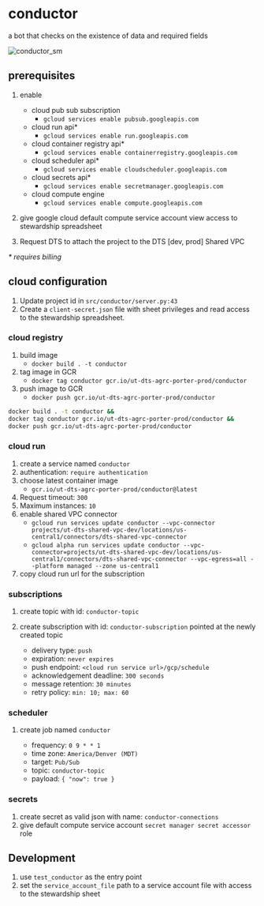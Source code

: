 # conductor

a bot that checks on the existence of data and required fields

![conductor_sm](https://user-images.githubusercontent.com/325813/90076216-62563280-dcbc-11ea-8023-afa62e75b04b.png)

## prerequisites

1. enable

   - cloud pub sub subscription
     - `gcloud services enable pubsub.googleapis.com`
   - cloud run api\*
     - `gcloud services enable run.googleapis.com`
   - cloud container registry api\*
     - `gcloud services enable containerregistry.googleapis.com`
   - cloud scheduler api\*
     - `gcloud services enable cloudscheduler.googleapis.com`
   - cloud secrets api\*
     - `gcloud services enable secretmanager.googleapis.com`
   - cloud compute engine
     - `gcloud services enable compute.googleapis.com`

1. give google cloud default compute service account view access to stewardship spreadsheet
1. Request DTS to attach the project to the DTS [dev, prod] Shared VPC

_\* requires billing_

## cloud configuration

1. Update project id in `src/conductor/server.py:43`
1. Create a `client-secret.json` file with sheet privileges and read access to the stewardship spreadsheet.

### cloud registry

1. build image
   - `docker build . -t conductor`
1. tag image in GCR
   - `docker tag conductor gcr.io/ut-dts-agrc-porter-prod/conductor`
1. push image to GCR
   - `docker push gcr.io/ut-dts-agrc-porter-prod/conductor`

```bash
docker build . -t conductor &&
docker tag conductor gcr.io/ut-dts-agrc-porter-prod/conductor &&
docker push gcr.io/ut-dts-agrc-porter-prod/conductor
```

### cloud run

1. create a service named `conductor`
1. authentication: `require authentication`
1. choose latest container image
   - `gcr.io/ut-dts-agrc-porter-prod/conductor@latest`
1. Request timeout: `300`
1. Maximum instances: `10`
1. enable shared VPC connector
   - `gcloud run services update conductor --vpc-connector projects/ut-dts-shared-vpc-dev/locations/us-central1/connectors/dts-shared-vpc-connector`
   - `gcloud alpha run services update conductor --vpc-connector=projects/ut-dts-shared-vpc-dev/locations/us-central1/connectors/dts-shared-vpc-connector --vpc-egress=all --platform managed --zone us-central1`
1. copy cloud run url for the subscription

### subscriptions

1. create topic with id: `conductor-topic`
1. create subscription with id: `conductor-subscription` pointed at the newly created topic

   - delivery type: `push`
   - expiration: `never expires`
   - push endpoint: `<cloud run service url>/gcp/schedule`
   - acknowledgement deadline: `300 seconds`
   - message retention: `30 minutes`
   - retry policy: `min: 10; max: 60`

### scheduler

1. create job named `conductor`

   - frequency: `0 9 * * 1`
   - time zone: `America/Denver (MDT)`
   - target: `Pub/Sub`
   - topic: `conductor-topic`
   - payload: `{ "now": true }`

### secrets

1. create secret as valid json with name: `conductor-connections`
1. give default compute service account `secret manager secret accessor` role

## Development

1. use `test_conductor` as the entry point
1. set the `service_account_file` path to a service account file with access to the stewardship sheet
